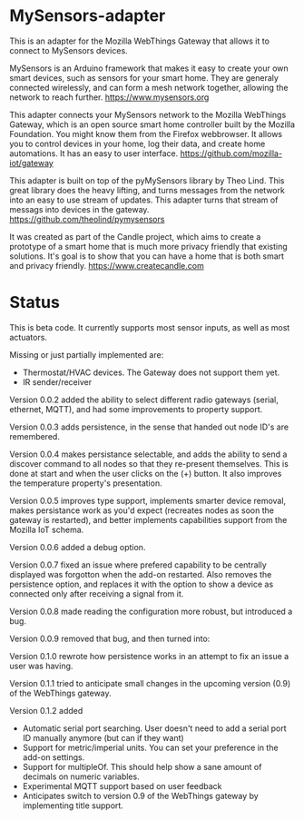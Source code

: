 # MySensors-adapter

This is an adapter for the Mozilla WebThings Gateway that allows it to connect to MySensors devices.

MySensors is an Arduino framework that makes it easy to create your own smart devices, such as sensors for your smart home. They are generaly connected wirelessly, and can form a mesh network together, allowing the network to reach further.
https://www.mysensors.org

This adapter connects your MySensors network to the Mozilla WebThings Gateway, which is an open source smart home controller built by the Mozilla Foundation. You might know them from the Firefox webbrowser. It allows you to control devices in your home, log their data, and create home automations. It has an easy to user interface.
https://github.com/mozilla-iot/gateway

This adapter is built on top of the pyMySensors library by Theo Lind. This great library does the heavy lifting, and turns messages from the network into an easy to use stream of updates. This adapter turns that stream of messags into devices in the gateway.
https://github.com/theolind/pymysensors

It was created as part of the Candle project, which aims to create a prototype of a smart home that is much more privacy friendly that existing solutions. It's goal is to show that you can have a home that is both smart and privacy friendly.
https://www.createcandle.com



# Status
This is beta code. It currently supports most sensor inputs, as well as most actuators.

Missing or just partially implemented are:
- Thermostat/HVAC devices. The Gateway does not support them yet.
- IR sender/receiver


Version 0.0.2 added the ability to select different radio gateways (serial, ethernet, MQTT), and had some improvements to property support.

Version 0.0.3 adds persistence, in the sense that handed out node ID's are remembered.

Version 0.0.4 makes persistance selectable, and adds the ability to send a discover command to all nodes so that they re-present themselves. This is done at start and when the user clicks on the (+) button. It also improves the temperature property's presentation.

Version 0.0.5 improves type support, implements smarter device removal, makes persistance work as you'd expect (recreates nodes as soon the gateway is restarted), and better implements capabilities support from the Mozilla IoT schema.

Version 0.0.6 added a debug option.

Version 0.0.7 fixed an issue where prefered capability to be centrally displayed was forgotton when the add-on restarted. Also removes the persistence option, and replaces it with the option to show a device as connected only after receiving a signal from it.

Version 0.0.8 made reading the configuration more robust, but introduced a bug.

Version 0.0.9 removed that bug, and then turned into:

Version 0.1.0 rewrote how persistence works in an attempt to fix an issue a user was having.

Version 0.1.1 tried to anticipate small changes in the upcoming version (0.9) of the WebThings gateway.

Version 0.1.2 added 
- Automatic serial port searching. User doesn't need to add a serial port ID manually anymore (but can if they want)
- Support for metric/imperial units. You can set your preference in the add-on settings.
- Support for multipleOf. This should help show a sane amount of decimals on numeric variables.
- Experimental MQTT support based on user feedback
- Anticipates switch to version 0.9 of the WebThings gateway by implementing title support.
